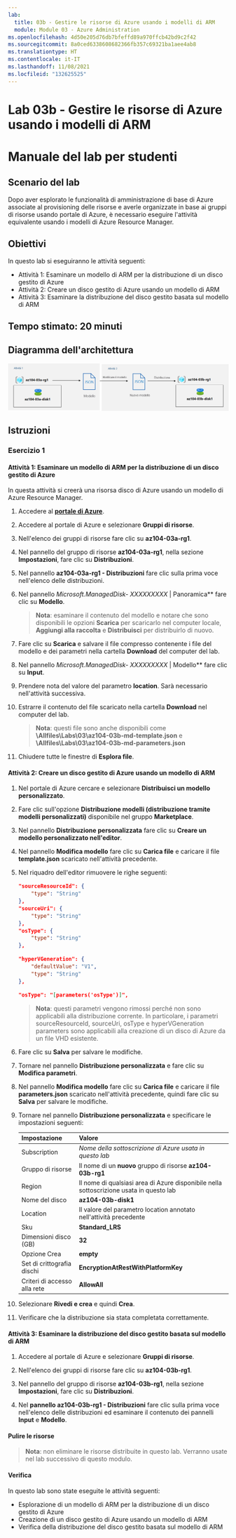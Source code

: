 ```yaml
---
lab:
  title: 03b - Gestire le risorse di Azure usando i modelli di ARM
  module: Module 03 - Azure Administration
ms.openlocfilehash: 4d50e205d76db7bfeffd89a970ffcb42bd9c2f42
ms.sourcegitcommit: 8a0ced6338608682366fb357c69321ba1aee4ab8
ms.translationtype: HT
ms.contentlocale: it-IT
ms.lasthandoff: 11/08/2021
ms.locfileid: "132625525"
---
```

# <a name="lab-03b---manage-azure-resources-by-using-arm-templates"></a>Lab 03b - Gestire le risorse di Azure usando i modelli di ARM
# <a name="student-lab-manual"></a>Manuale del lab per studenti

## <a name="lab-scenario"></a>Scenario del lab
Dopo aver esplorato le funzionalità di amministrazione di base di Azure associate al provisioning delle risorse e averle organizzate in base ai gruppi di risorse usando portale di Azure, è necessario eseguire l'attività equivalente usando i modelli di Azure Resource Manager.

## <a name="objectives"></a>Obiettivi

In questo lab si eseguiranno le attività seguenti:

+ Attività 1: Esaminare un modello di ARM per la distribuzione di un disco gestito di Azure
+ Attività 2: Creare un disco gestito di Azure usando un modello di ARM
+ Attività 3: Esaminare la distribuzione del disco gestito basata sul modello di ARM

## <a name="estimated-timing-20-minutes"></a>Tempo stimato: 20 minuti

## <a name="architecture-diagram"></a>Diagramma dell'architettura

![image](../media/lab03b.png)

## <a name="instructions"></a>Istruzioni

### <a name="exercise-1"></a>Esercizio 1

#### <a name="task-1-review-an-arm-template-for-deployment-of-an-azure-managed-disk"></a>Attività 1: Esaminare un modello di ARM per la distribuzione di un disco gestito di Azure

In questa attività si creerà una risorsa disco di Azure usando un modello di Azure Resource Manager.

1. Accedere al [**portale di Azure**](https://portal.azure.com).

1. Accedere al portale di Azure e selezionare **Gruppi di risorse**. 

1. Nell'elenco dei gruppi di risorse fare clic su **az104-03a-rg1**.

1. Nel pannello del gruppo di risorse **az104-03a-rg1**, nella sezione **Impostazioni**, fare clic su **Distribuzioni**.

1. Nel pannello **az104-03a-rg1 - Distribuzioni** fare clic sulla prima voce nell'elenco delle distribuzioni.

1. Nel pannello **Microsoft.ManagedDisk-* XXXXXXXXX* \| Panoramica** fare clic su **Modello**.

    >**Nota**: esaminare il contenuto del modello e notare che sono disponibili le opzioni **Scarica** per scaricarlo nel computer locale, **Aggiungi alla raccolta** e **Distribuisci** per distribuirlo di nuovo.

1. Fare clic su **Scarica** e salvare il file compresso contenente i file del modello e dei parametri nella cartella **Download** del computer del lab.

1. Nel pannello **Microsoft.ManagedDisk-* XXXXXXXXX* \| Modello** fare clic su **Input**.

1. Prendere nota del valore del parametro **location**. Sarà necessario nell'attività successiva.

1. Estrarre il contenuto del file scaricato nella cartella **Download** nel computer del lab.

    >**Nota**: questi file sono anche disponibili come **\\Allfiles\\Labs\\03\\az104-03b-md-template.json** e **\\Allfiles\\Labs\\03\\az104-03b-md-parameters.json**
    
1. Chiudere tutte le finestre di **Esplora file**.

#### <a name="task-2-create-an-azure-managed-disk-by-using-an-arm-template"></a>Attività 2: Creare un disco gestito di Azure usando un modello di ARM

1. Nel portale di Azure cercare e selezionare **Distribuisci un modello personalizzato**.

1. Fare clic sull'opzione **Distribuzione modelli (distribuzione tramite modelli personalizzati)** disponibile nel gruppo **Marketplace**.

1. Nel pannello **Distribuzione personalizzata** fare clic su **Creare un modello personalizzato nell'editor**.

1. Nel pannello **Modifica modello** fare clic su **Carica file** e caricare il file **template.json** scaricato nell'attività precedente.

1. Nel riquadro dell'editor rimuovere le righe seguenti:

   ```json
   "sourceResourceId": {
       "type": "String"
   },
   "sourceUri": {
       "type": "String"
   },
   "osType": {
       "type": "String"
   },
   ```

   ```json
   "hyperVGeneration": {
       "defaultValue": "V1",
       "type": "String"
   },      
   ```

   ```json
   "osType": "[parameters('osType')]",
   ```

    >**Nota**: questi parametri vengono rimossi perché non sono applicabili alla distribuzione corrente. In particolare, i parametri sourceResourceId, sourceUri, osType e hyperVGeneration parameters sono applicabili alla creazione di un disco di Azure da un file VHD esistente.

1. Fare clic su **Salva** per salvare le modifiche.

1. Tornare nel pannello **Distribuzione personalizzata** e fare clic su **Modifica parametri**. 

1. Nel pannello **Modifica modello** fare clic su **Carica file** e caricare il file **parameters.json** scaricato nell'attività precedente, quindi fare clic su **Salva** per salvare le modifiche.

1. Tornare nel pannello **Distribuzione personalizzata** e specificare le impostazioni seguenti:

    | Impostazione | Valore |
    | --- |--- |
    | Subscription | *Nome della sottoscrizione di Azure usata in questo lab* |
    | Gruppo di risorse | Il nome di un **nuovo** gruppo di risorse **az104-03b-rg1** |
    | Region | Il nome di qualsiasi area di Azure disponibile nella sottoscrizione usata in questo lab |
    | Nome del disco | **az104-03b-disk1** |
    | Location | Il valore del parametro location annotato nell'attività precedente |
    | Sku | **Standard_LRS** |
    | Dimensioni disco (GB) | **32** |
    | Opzione Crea | **empty** |
    | Set di crittografia dischi | **EncryptionAtRestWithPlatformKey** |
    | Criteri di accesso alla rete | **AllowAll** |

1. Selezionare **Rivedi e crea** e quindi **Crea**.

1. Verificare che la distribuzione sia stata completata correttamente.

#### <a name="task-3-review-the-arm-template-based-deployment-of-the-managed-disk"></a>Attività 3: Esaminare la distribuzione del disco gestito basata sul modello di ARM

1. Accedere al portale di Azure e selezionare **Gruppi di risorse**. 

1. Nell'elenco dei gruppi di risorse fare clic su **az104-03b-rg1**.

1. Nel pannello del gruppo di risorse **az104-03b-rg1**, nella sezione **Impostazioni**, fare clic su **Distribuzioni**.

1. Nel **pannello az104-03b-rg1 - Distribuzioni** fare clic sulla prima voce nell'elenco delle distribuzioni ed esaminare il contenuto dei pannelli **Input** e **Modello**.

#### <a name="clean-up-resources"></a>Pulire le risorse

   >**Nota**: non eliminare le risorse distribuite in questo lab. Verranno usate nel lab successivo di questo modulo.

#### <a name="review"></a>Verifica

In questo lab sono state eseguite le attività seguenti:

- Esplorazione di un modello di ARM per la distribuzione di un disco gestito di Azure
- Creazione di un disco gestito di Azure usando un modello di ARM
- Verifica della distribuzione del disco gestito basata sul modello di ARM
